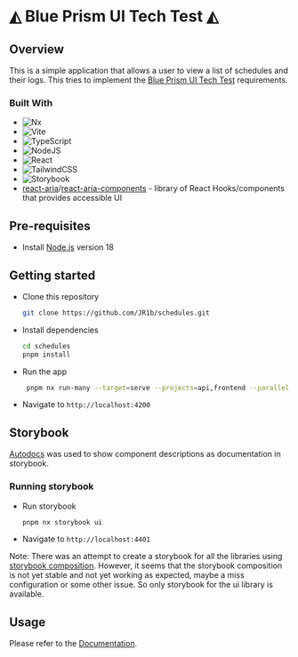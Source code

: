 # ◭ Blue Prism UI Tech Test ◭

## Overview

This is a simple application that allows a user to view a list of schedules and their logs. This tries to implement the [Blue Prism UI Tech Test](docs/bp-ui-tech-test.md) requirements.

### Built With

* ![Nx](https://img.shields.io/badge/nx-143055?style=for-the-badge&logo=nx&logoColor=white)
* ![Vite](https://img.shields.io/badge/vite-%23646CFF.svg?style=for-the-badge&logo=vite&logoColor=white)
* ![TypeScript](https://img.shields.io/badge/typescript-%23007ACC.svg?style=for-the-badge&logo=typescript&logoColor=white)
* ![NodeJS](https://img.shields.io/badge/node.js-6DA55F?style=for-the-badge&logo=node.js&logoColor=white)
* ![React](https://img.shields.io/badge/react-%2320232a.svg?style=for-the-badge&logo=react&logoColor=%2361DAFB)
* ![TailwindCSS](https://img.shields.io/badge/tailwindcss-%2338B2AC.svg?style=for-the-badge&logo=tailwind-css&logoColor=white)
* ![Storybook](https://img.shields.io/badge/-Storybook-FF4785?style=for-the-badge&logo=storybook&logoColor=white)
* [react-aria](https://react-spectrum.adobe.com/react-aria/)/[react-aria-components](https://react-spectrum.adobe.com/react-aria/react-aria-components.html) - library of React Hooks/components that provides accessible UI

## Pre-requisites

* Install [Node.js](https://nodejs.org/en/download) version 18

## Getting started

* Clone this repository
  
  ```bash
  git clone https://github.com/JR1b/schedules.git
  ```

* Install dependencies

  ```bash
  cd schedules
  pnpm install
  ```

* Run the app

  ```bash
   pnpm nx run-many --target=serve --projects=api,frontend --parallel
  ```

* Navigate to `http://localhost:4200`

## Storybook

[Autodocs](https://storybook.js.org/docs/7.0/react/writing-docs/autodocs) was used to show component descriptions as documentation in storybook.

### Running storybook

* Run storybook

  ```bash
  pnpm nx storybook ui
  ```

* Navigate to `http://localhost:4401`

Note: There was an attempt to create a storybook for all the libraries using [storybook composition](https://nx.dev/packages/storybook/documents/storybook-composition-setup). However, it seems that the storybook composition is not yet stable and not yet working as expected, maybe a miss configuration or some other issue. So only storybook for the ui library is available.

## Usage

Please refer to the [Documentation](docs/use-cases.md).
